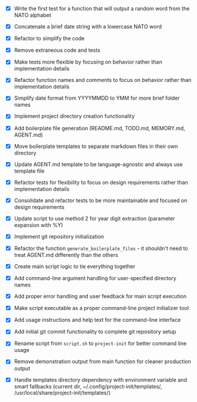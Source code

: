 - [x] Write the first test for a function that will output a random word from the NATO alphabet
- [x] Concatenate a brief date string with a lowercase NATO word
- [x] Refactor to simplify the code
- [x] Remove extraneous code and tests
- [x] Make tests more flexible by focusing on behavior rather than implementation details
- [x] Refactor function names and comments to focus on behavior rather than implementation details
- [x] Simplify date format from YYYYMMDD to YMM for more brief folder names
- [x] Implement project directory creation functionality
- [x] Add boilerplate file generation (README.md, TODO.md, MEMORY.md, AGENT.md)
- [x] Move boilerplate templates to separate markdown files in their own directory
- [x] Update AGENT.md template to be language-agnostic and always use template file
- [x] Refactor tests for flexibility to focus on design requirements rather than implementation details
- [x] Consolidate and refactor tests to be more maintainable and focused on design requirements
- [x] Update script to use method 2 for year digit extraction (parameter expansion with %Y)
- [x] Implement git repository initialization
- [x] Refactor the function `generate_boilerplate_files` - it shouldn't need to treat AGENT.md differently than the others
- [x] Create main script logic to tie everything together
- [x] Add command-line argument handling for user-specified directory names

- [x] Add proper error handling and user feedback for main script execution
- [x] Make script executable as a proper command-line project initializer tool
- [x] Add usage instructions and help text for the command-line interface
- [x] Add initial git commit functionality to complete git repository setup

- [x] Rename script from `script.sh` to `project-init` for better command line usage
- [x] Remove demonstration output from main function for cleaner production output
- [x] Handle templates directory dependency with environment variable and smart fallbacks (current dir, ~/.config/project-init/templates/, /usr/local/share/project-init/templates/)
